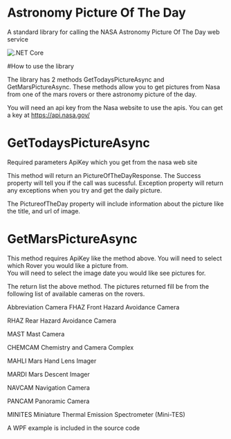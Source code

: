 # Astronomy Picture Of The Day
A standard library for calling the NASA Astronomy Picture Of The Day web service

![.NET Core](https://github.com/vb2ae/AstronomyPictureOfTheDay/workflows/.NET%20Core/badge.svg)

#How to use the library

The library has 2 methods GetTodaysPictureAsync and GetMarsPictureAsync.  These methods allow you to get pictures from Nasa from one of the mars rovers or there astronomy picture of the day.

You will need an api key from the Nasa website to use the apis.  You can get a key at https://api.nasa.gov/


# GetTodaysPictureAsync
  Required parameters ApiKey which you get from the nasa web site
  
This method will return an PictureOfTheDayResponse.  The Success property will tell you if the call was sucessful.   Exception property will return any exceptions when you try and get the daily picture.

The PictureofTheDay property will include information about the picture like the title, and url of image.  


# GetMarsPictureAsync 

This method requires ApiKey like the method above.
You will need to select which Rover you would like a picture from.  
You will need to select the image date you would like see pictures for.

The return list the above method.  The pictures returned fill be from the following list of available cameras on the rovers.

Abbreviation	Camera
FHAZ	Front Hazard Avoidance Camera

RHAZ	Rear Hazard Avoidance Camera	

MAST	Mast Camera		

CHEMCAM	Chemistry and Camera Complex

MAHLI	Mars Hand Lens Imager	

MARDI	Mars Descent Imager	

NAVCAM	Navigation Camera	

PANCAM	Panoramic Camera

MINITES	Miniature Thermal Emission Spectrometer (Mini-TES)		


A WPF example is included in the source code

